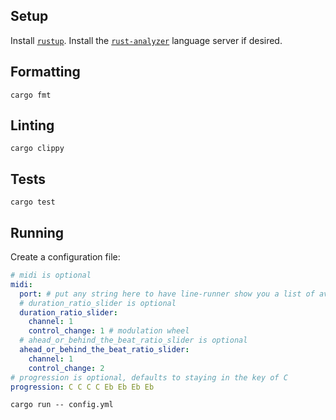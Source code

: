## Setup

Install [`rustup`](https://rustup.rs/). Install the [`rust-analyzer`](https://rust-analyzer.github.io) language server if desired.

## Formatting

```shell
cargo fmt
```

## Linting

```shell
cargo clippy
```

## Tests

```shell
cargo test
```

## Running

Create a configuration file:

```yaml
# midi is optional
midi:
  port: # put any string here to have line-runner show you a list of available ports
  # duration_ratio_slider is optional
  duration_ratio_slider:
    channel: 1
    control_change: 1 # modulation wheel
  # ahead_or_behind_the_beat_ratio_slider is optional
  ahead_or_behind_the_beat_ratio_slider:
    channel: 1
    control_change: 2
# progression is optional, defaults to staying in the key of C
progression: C C C C Eb Eb Eb Eb
```

```shell
cargo run -- config.yml
```

